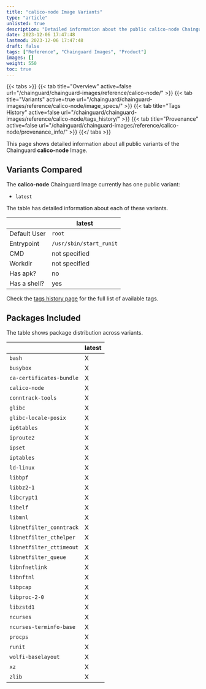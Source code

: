 ```yaml
---
title: "calico-node Image Variants"
type: "article"
unlisted: true
description: "Detailed information about the public calico-node Chainguard Image variants"
date: 2023-12-06 17:47:48
lastmod: 2023-12-06 17:47:48
draft: false
tags: ["Reference", "Chainguard Images", "Product"]
images: []
weight: 550
toc: true
---
```


{{< tabs >}}
{{< tab title="Overview" active=false url="/chainguard/chainguard-images/reference/calico-node/" >}}
{{< tab title="Variants" active=true url="/chainguard/chainguard-images/reference/calico-node/image_specs/" >}}
{{< tab title="Tags History" active=false url="/chainguard/chainguard-images/reference/calico-node/tags_history/" >}}
{{< tab title="Provenance" active=false url="/chainguard/chainguard-images/reference/calico-node/provenance_info/" >}}
{{</ tabs >}}

This page shows detailed information about all public variants of the Chainguard **calico-node** Image.

## Variants Compared
The **calico-node** Chainguard Image currently has one public variant: 

- `latest`

The table has detailed information about each of these variants.

|              | latest                  |
|--------------|-------------------------|
| Default User | `root`                  |
| Entrypoint   | `/usr/sbin/start_runit` |
| CMD          | not specified           |
| Workdir      | not specified           |
| Has apk?     | no                      |
| Has a shell? | yes                     |

Check the [tags history page](/chainguard/chainguard-images/reference/calico-node/tags_history/) for the full list of available tags.

## Packages Included
The table shows package distribution across variants.

|                          | latest |
|--------------------------|--------|
| `bash`                   | X      |
| `busybox`                | X      |
| `ca-certificates-bundle` | X      |
| `calico-node`            | X      |
| `conntrack-tools`        | X      |
| `glibc`                  | X      |
| `glibc-locale-posix`     | X      |
| `ip6tables`              | X      |
| `iproute2`               | X      |
| `ipset`                  | X      |
| `iptables`               | X      |
| `ld-linux`               | X      |
| `libbpf`                 | X      |
| `libbz2-1`               | X      |
| `libcrypt1`              | X      |
| `libelf`                 | X      |
| `libmnl`                 | X      |
| `libnetfilter_conntrack` | X      |
| `libnetfilter_cthelper`  | X      |
| `libnetfilter_cttimeout` | X      |
| `libnetfilter_queue`     | X      |
| `libnfnetlink`           | X      |
| `libnftnl`               | X      |
| `libpcap`                | X      |
| `libproc-2-0`            | X      |
| `libzstd1`               | X      |
| `ncurses`                | X      |
| `ncurses-terminfo-base`  | X      |
| `procps`                 | X      |
| `runit`                  | X      |
| `wolfi-baselayout`       | X      |
| `xz`                     | X      |
| `zlib`                   | X      |

